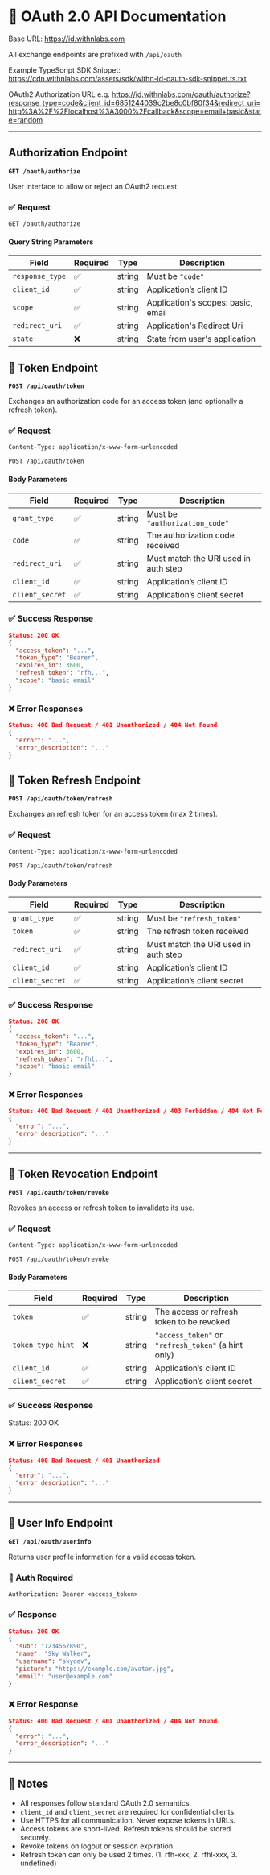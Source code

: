 # 📘 OAuth 2.0 API Documentation

Base URL: https://id.withnlabs.com

All exchange endpoints are prefixed with `/api/oauth`

Example TypeScript SDK Snippet: https://cdn.withnlabs.com/assets/sdk/withn-id-oauth-sdk-snippet.ts.txt

OAuth2 Authorization URL e.g. https://id.withnlabs.com/oauth/authorize?response_type=code&client_id=6851244039c2be8c0bf80f34&redirect_uri=http%3A%2F%2Flocalhost%3A3000%2Fcallback&scope=email+basic&state=random

---

## Authorization Endpoint

**`GET /oauth/authorize`**

User interface to allow or reject an OAuth2 request.

### ✅ Request

```http
GET /oauth/authorize
```

#### Query String Parameters

| Field           | Required | Type   | Description                          |
| --------------- | -------- | ------ | ------------------------------------ |
| `response_type` | ✅       | string | Must be `"code"`                     |
| `client_id`     | ✅       | string | Application’s client ID              |
| `scope`         | ✅       | string | Application's scopes: basic, email   |
| `redirect_uri`  | ✅       | string | Application's Redirect Uri           |
| `state`         | ❌       | string | State from user's application        |

## 🔐 Token Endpoint

**`POST /api/oauth/token`**

Exchanges an authorization code for an access token (and optionally a refresh token).

### ✅ Request

`Content-Type: application/x-www-form-urlencoded`

```http
POST /api/oauth/token
```

#### Body Parameters

| Field           | Required | Type   | Description                          |
| --------------- | -------- | ------ | ------------------------------------ |
| `grant_type`    | ✅       | string | Must be `"authorization_code"`       |
| `code`          | ✅       | string | The authorization code received      |
| `redirect_uri`  | ✅       | string | Must match the URI used in auth step |
| `client_id`     | ✅       | string | Application’s client ID              |
| `client_secret` | ✅       | string | Application’s client secret          |

### ✅ Success Response

```json
Status: 200 OK
{
  "access_token": "...",
  "token_type": "Bearer",
  "expires_in": 3600,
  "refresh_token": "rfh...",
  "scope": "basic email"
}
```

### ❌ Error Responses

```json
Status: 400 Bad Request / 401 Unauthorized / 404 Not Found
{
  "error": "...",
  "error_description": "..."
}
```

## 🔄 Token Refresh Endpoint

**`POST /api/oauth/token/refresh`**

Exchanges an refresh token for an access token (max 2 times).

### ✅ Request

`Content-Type: application/x-www-form-urlencoded`

```http
POST /api/oauth/token/refresh
```

#### Body Parameters

| Field           | Required | Type   | Description                          |
| --------------- | -------- | ------ | ------------------------------------ |
| `grant_type`    | ✅       | string | Must be `"refresh_token"`            |
| `token`         | ✅       | string | The refresh token received           |
| `redirect_uri`  | ✅       | string | Must match the URI used in auth step |
| `client_id`     | ✅       | string | Application’s client ID              |
| `client_secret` | ✅       | string | Application’s client secret          |

### ✅ Success Response

```json
Status: 200 OK
{
  "access_token": "...",
  "token_type": "Bearer",
  "expires_in": 3600,
  "refresh_token": "rfhl...",
  "scope": "basic email"
}
```

### ❌ Error Responses

```json
Status: 400 Bad Request / 401 Unauthorized / 403 Forbidden / 404 Not Found
{
  "error": "...",
  "error_description": "..."
}
```

---

## 🚫 Token Revocation Endpoint

**`POST /api/oauth/token/revoke`**

Revokes an access or refresh token to invalidate its use.

### ✅ Request

`Content-Type: application/x-www-form-urlencoded`

```http
POST /api/oauth/token/revoke
```

#### Body Parameters

| Field             | Required | Type   | Description                                         |
| ----------------- | -------- | ------ | --------------------------------------------------- |
| `token`           | ✅       | string | The access or refresh token to be revoked           |
| `token_type_hint` | ❌       | string | `"access_token"` or `"refresh_token"` (a hint only) |
| `client_id`       | ✅       | string | Application’s client ID                             |
| `client_secret`   | ✅       | string | Application’s client secret                         |

### ✅ Success Response

Status: 200 OK

### ❌ Error Responses

```json
Status: 400 Bad Request / 401 Unauthorized
{
  "error": "...",
  "error_description": "..."
}
```

---

## 👤 User Info Endpoint

**`GET /api/oauth/userinfo`**

Returns user profile information for a valid access token.

### 🔐 Auth Required

`Authorization: Bearer <access_token>`

### ✅ Response

```json
Status: 200 OK
{
  "sub": "1234567890",
  "name": "Sky Walker",
  "username": "skydev",
  "picture": "https://example.com/avatar.jpg",
  "email": "user@example.com"
}
```

### ❌ Error Response

```json
Status: 400 Bad Request / 401 Unauthorized / 404 Not Found
{
  "error": "...",
  "error_description": "..."
}
```

---

## 🧠 Notes

- All responses follow standard OAuth 2.0 semantics.
- `client_id` and `client_secret` are required for confidential clients.
- Use HTTPS for all communication. Never expose tokens in URLs.
- Access tokens are short-lived. Refresh tokens should be stored securely.
- Revoke tokens on logout or session expiration.
- Refresh token can only be used 2 times. (1. rfh-xxx, 2. rfhl-xxx, 3. undefined)
